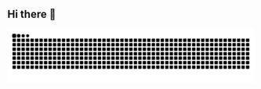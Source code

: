 ## Hi there 👋

<!--
**BabyOilJohnson/BabyOilJohnson** is a ✨ _special_ ✨ repository because its `README.md` (this file) appears on your GitHub profile.

Here are some ideas to get you started:

- 🔭 I’m currently working on ...
- 🌱 I’m currently learning ...
- 👯 I’m looking to collaborate on ...
- 🤔 I’m looking for help with ...
- 💬 Ask me about ...
- 📫 How to reach me: ...
- 😄 Pronouns: ...
- ⚡ Fun fact: ...
-->

<picture>
  <source media="(prefers-color-scheme: dark)" srcset="https://github.com/BabyOilJohnson/BabyOilJohnson/blob/output/ocean.gif" />
  <source media="(prefers-color-scheme: light)" srcset="https://github.com/BabyOilJohnson/BabyOilJohnson/blob/output/github-contribution-grid-snake.svg" />
  <img alt="github-snake" src="https://github.com/BabyOilJohnson/BabyOilJohnson/blob/output/github-snake.svg" />
</picture>

